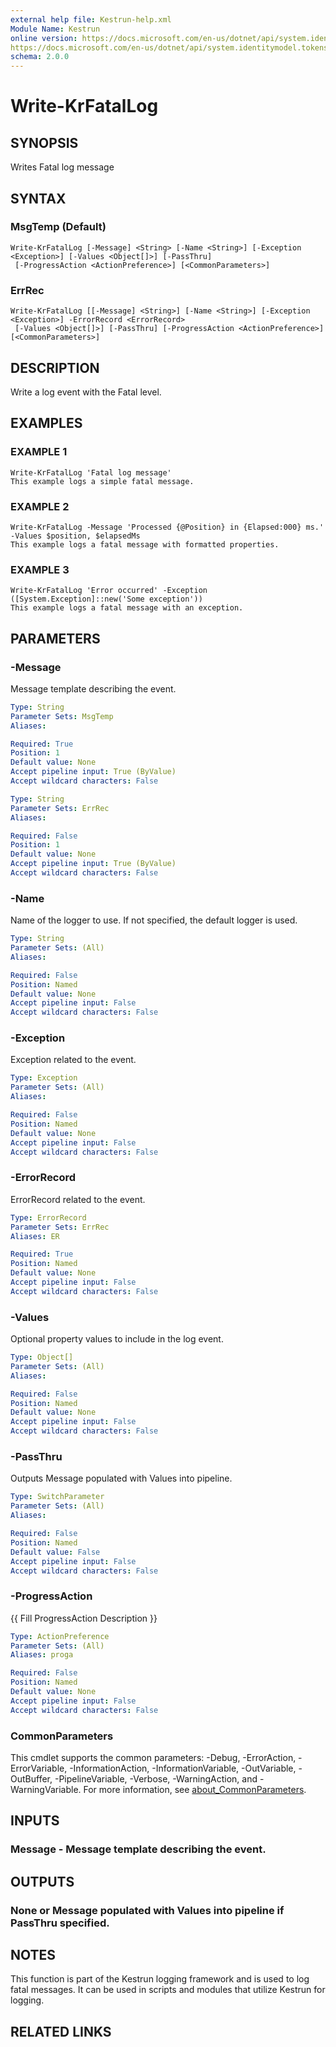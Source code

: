 ```yaml
---
external help file: Kestrun-help.xml
Module Name: Kestrun
online version: https://docs.microsoft.com/en-us/dotnet/api/system.identitymodel.tokens.jwt.jwtsecuritytoken?view=azure-dotnet
https://docs.microsoft.com/en-us/dotnet/api/system.identitymodel.tokens.jwt.jwtsecuritytokenhandler?view=azure-dotnet
schema: 2.0.0
---
```


# Write-KrFatalLog

## SYNOPSIS
Writes Fatal log message

## SYNTAX

### MsgTemp (Default)
```
Write-KrFatalLog [-Message] <String> [-Name <String>] [-Exception <Exception>] [-Values <Object[]>] [-PassThru]
 [-ProgressAction <ActionPreference>] [<CommonParameters>]
```

### ErrRec
```
Write-KrFatalLog [[-Message] <String>] [-Name <String>] [-Exception <Exception>] -ErrorRecord <ErrorRecord>
 [-Values <Object[]>] [-PassThru] [-ProgressAction <ActionPreference>] [<CommonParameters>]
```

## DESCRIPTION
Write a log event with the Fatal level.

## EXAMPLES

### EXAMPLE 1
```
Write-KrFatalLog 'Fatal log message'
This example logs a simple fatal message.
```

### EXAMPLE 2
```
Write-KrFatalLog -Message 'Processed {@Position} in {Elapsed:000} ms.' -Values $position, $elapsedMs
This example logs a fatal message with formatted properties.
```

### EXAMPLE 3
```
Write-KrFatalLog 'Error occurred' -Exception ([System.Exception]::new('Some exception'))
This example logs a fatal message with an exception.
```

## PARAMETERS

### -Message
Message template describing the event.

```yaml
Type: String
Parameter Sets: MsgTemp
Aliases:

Required: True
Position: 1
Default value: None
Accept pipeline input: True (ByValue)
Accept wildcard characters: False
```

```yaml
Type: String
Parameter Sets: ErrRec
Aliases:

Required: False
Position: 1
Default value: None
Accept pipeline input: True (ByValue)
Accept wildcard characters: False
```

### -Name
Name of the logger to use.
If not specified, the default logger is used.

```yaml
Type: String
Parameter Sets: (All)
Aliases:

Required: False
Position: Named
Default value: None
Accept pipeline input: False
Accept wildcard characters: False
```

### -Exception
Exception related to the event.

```yaml
Type: Exception
Parameter Sets: (All)
Aliases:

Required: False
Position: Named
Default value: None
Accept pipeline input: False
Accept wildcard characters: False
```

### -ErrorRecord
ErrorRecord related to the event.

```yaml
Type: ErrorRecord
Parameter Sets: ErrRec
Aliases: ER

Required: True
Position: Named
Default value: None
Accept pipeline input: False
Accept wildcard characters: False
```

### -Values
Optional property values to include in the log event.

```yaml
Type: Object[]
Parameter Sets: (All)
Aliases:

Required: False
Position: Named
Default value: None
Accept pipeline input: False
Accept wildcard characters: False
```

### -PassThru
Outputs Message populated with Values into pipeline.

```yaml
Type: SwitchParameter
Parameter Sets: (All)
Aliases:

Required: False
Position: Named
Default value: False
Accept pipeline input: False
Accept wildcard characters: False
```

### -ProgressAction
{{ Fill ProgressAction Description }}

```yaml
Type: ActionPreference
Parameter Sets: (All)
Aliases: proga

Required: False
Position: Named
Default value: None
Accept pipeline input: False
Accept wildcard characters: False
```

### CommonParameters
This cmdlet supports the common parameters: -Debug, -ErrorAction, -ErrorVariable, -InformationAction, -InformationVariable, -OutVariable, -OutBuffer, -PipelineVariable, -Verbose, -WarningAction, and -WarningVariable. For more information, see [about_CommonParameters](http://go.microsoft.com/fwlink/?LinkID=113216).

## INPUTS

### Message - Message template describing the event.
## OUTPUTS

### None or Message populated with Values into pipeline if PassThru specified.
## NOTES
This function is part of the Kestrun logging framework and is used to log fatal messages.
It can be used in scripts and modules that utilize Kestrun for logging.

## RELATED LINKS
